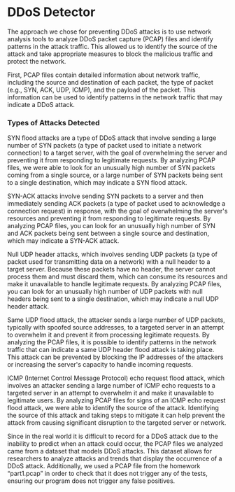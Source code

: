 # DDoS Detector

The approach we chose for preventing DDoS attacks is to use network analysis tools to analyze DDoS packet capture (PCAP) files and identify patterns in the attack traffic. This allowed us to identify the source of the attack and take appropriate measures to block the malicious traffic and protect the network.

First, PCAP files contain detailed information about network traffic, including the source and destination of each packet, the type of packet (e.g., SYN, ACK, UDP, ICMP), and the payload of the packet. This information can be used to identify patterns in the network traffic that may indicate a DDoS attack.

### Types of Attacks Detected 

SYN flood attacks are a type of DDoS attack that involve sending a large number of SYN packets (a type of packet used to initiate a network connection) to a target server, with the goal of overwhelming the server and preventing it from responding to legitimate requests. By analyzing PCAP files, we were able to look for an unusually high number of SYN packets coming from a single source, or a large number of SYN packets being sent to a single destination, which may indicate a SYN flood attack.

SYN-ACK attacks involve sending SYN packets to a server and then immediately sending ACK packets (a type of packet used to acknowledge a connection request) in response, with the goal of overwhelming the server's resources and preventing it from responding to legitimate requests. By analyzing PCAP files, you can look for an unusually high number of SYN and ACK packets being sent between a single source and destination, which may indicate a SYN-ACK attack.

Null UDP header attacks, which involves sending UDP packets (a type of packet used for transmitting data on a network) with a null header to a target server. Because these packets have no header, the server cannot process them and must discard them, which can consume its resources and make it unavailable to handle legitimate requests. By analyzing PCAP files, you can look for an unusually high number of UDP packets with null headers being sent to a single destination, which may indicate a null UDP header attack.

Same UDP flood attack, the attacker sends a large number of UDP packets, typically with spoofed source addresses, to a targeted server in an attempt to overwhelm it and prevent it from processing legitimate requests. By analyzing the PCAP files, it is possible to identify patterns in the network traffic that can indicate a same UDP header flood attack is taking place. This attack can be prevented by blocking the IP addresses of the attackers or increasing the server's capacity to handle incoming requests.

ICMP (Internet Control Message Protocol) echo request flood attack, which involves an attacker sending a large number of ICMP echo requests to a targeted server in an attempt to overwhelm it and make it unavailable to legitimate users. By analyzing PCAP files for signs of an ICMP echo request flood attack, we were able to identify the source of the attack. Identifying the source of this attack and taking steps to mitigate it can help prevent the attack from causing significant disruption to the targeted server or network.

Since in the real world it is difficult to record for a DDoS attack due to the inability to predict when an attack could occur, the PCAP files we analyzed came from a dataset that models DDoS attacks. This dataset allows for researchers to analyze attacks and trends that display the occurrence of a DDoS attack. Additionally, we used a PCAP file from the homework “part1.pcap” in order to check that it does not trigger any of the tests, ensuring our program does not trigger any false positives.

